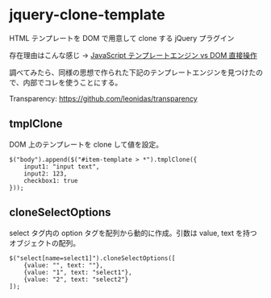 jquery-clone-template
=====================

HTML テンプレートを DOM で用意して clone する jQuery プラグイン

存在理由はこんな感じ ->
[JavaScript テンプレートエンジン vs DOM 直接操作](https://gist.github.com/froop/5492623)

調べてみたら、同様の思想で作られた下記のテンプレートエンジンを見つけたので、内部でコレを使うことにする。

Transparency: https://github.com/leonidas/transparency

tmplClone
--------------------
DOM 上のテンプレートを clone して値を設定。

	$("body").append($("#item-template > *").tmplClone({
		input1: "input text",
		input2: 123,
		checkbox1: true
	}));

cloneSelectOptions
--------------------
select タグ内の option タグを配列から動的に作成。引数は value, text を持つオブジェクトの配列。

	$("select[name=select1]").cloneSelectOptions([
		{value: "", text: ""},
		{value: "1", text: "select1"},
		{value: "2", text: "select2"}
	]);
